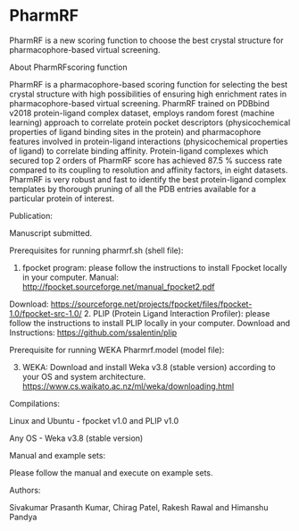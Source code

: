 # PharmRF
PharmRF is a new scoring function to choose the best crystal structure for pharmacophore-based virtual screening. 

About PharmRFscoring function

PharmRF is a pharmacophore-based scoring function for selecting the best crystal structure with high possibilities of ensuring high enrichment rates in pharmacophore-based virtual screening. PharmRF trained on PDBbind v2018 protein-ligand complex dataset, employs random forest (machine learning) approach to correlate protein pocket descriptors (physicochemical properties of ligand binding sites in the protein) and pharmacophore features involved in protein-ligand interactions (physicochemical properties of ligand) to correlate binding affinity. Protein-ligand complexes which secured top  2 orders of PharmRF score has achieved 87.5 % success rate compared to its coupling to resolution and affinity factors, in eight datasets. PharmRF is very robust and fast to identify the best protein-ligand complex templates by thorough pruning of all the PDB entries available for a particular protein of interest. 

Publication:

Manuscript submitted.

Prerequisites for running pharmrf.sh (shell file):

1. fpocket program: please follow the instructions to install Fpocket locally in your computer. 
Manual: http://fpocket.sourceforge.net/manual_fpocket2.pdf

Download: https://sourceforge.net/projects/fpocket/files/fpocket-1.0/fpocket-src-1.0/
2. PLIP (Protein Ligand Interaction Profiler): please follow the instructions to install PLIP locally in your computer. 
Download and Instructions: https://github.com/ssalentin/plip

Prerequisite for running WEKA Pharmrf.model (model file):

3. WEKA: Download and install Weka v3.8 (stable version) according to your OS and system architecture.
https://www.cs.waikato.ac.nz/ml/weka/downloading.html

Compilations:

Linux and Ubuntu - fpocket v1.0 and PLIP v1.0

Any OS - Weka v3.8 (stable version)

Manual and example sets:

Please follow the manual and execute on example sets.

Authors:

Sivakumar Prasanth Kumar, Chirag Patel, Rakesh Rawal and Himanshu Pandya
